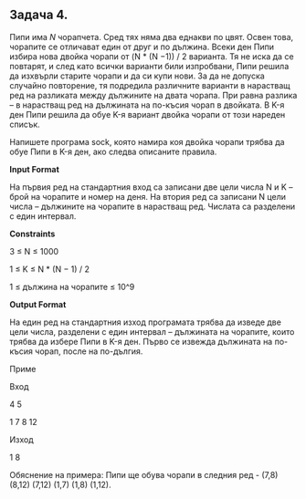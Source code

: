 
## Задача 4.
Пипи има *N* чорапчета. Сред тях няма два еднакви по цвят. Освен това, чорапите се отличават един от друг и по дължина. Всеки ден Пипи избира нова двойка чорапи от (N * (N −1)) / 2 варианта. Тя не иска да се повтарят, и след като всички варианти били изпробвани, Пипи решила да изхвърли старите чорапи и да си купи нови. За да не допуска случайно повторение, тя подредила различните варианти в нарастващ ред на разликата между дължините на двата чорапа. При равна разлика – в нарастващ ред на дължината на по-късия чорап в двойката. В K-я ден Пипи решила да обуе K-я вариант двойка чорапи от този нареден списък.

Напишете програма sock, която намира коя двойка чорапи трябва да обуе Пипи в K-я ден, ако следва описаните правила.

**Input Format**

На първия ред на стандартния вход са записани две цели числа N и K – брой на чорапите и номер на деня. На втория ред са записани N цели числа – дължините на чорапите в нарастващ ред. Числата са разделени с един интервал.

**Constraints**

3 ≤ N ≤ 1000

1 ≤ K ≤ N * (N − 1) / 2

1 ≤ дължина на чорапите ≤ 10^9

**Output Format**

На един ред на стандартния изход програмата трябва да изведе две цели числа, разделени с един интервал – дължината на чорапите, които трябва да избере Пипи в K-я ден. Първо се извежда дължината на по-късия чорап, после на по-дългия.

Приме

Вход

4 5

1 7 8 12

Изход

1 8

Обяснение на примера: Пипи ще обува чорапи в следния ред - (7,8) (8,12) (7,12) (1,7) (1,8) (1,12).

